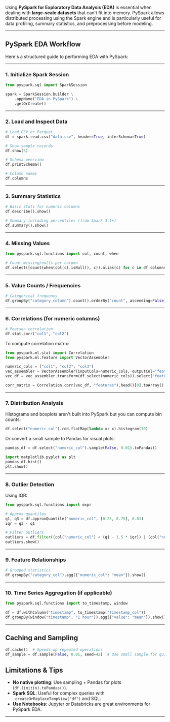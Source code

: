 Using **PySpark for Exploratory Data Analysis (EDA)** is essential when dealing with **large-scale datasets** that can't fit into memory. PySpark allows distributed processing using the Spark engine and is particularly useful for data profiling, summary statistics, and preprocessing before modeling.

------

## PySpark EDA Workflow

Here's a structured guide to performing EDA with PySpark:

------

### 1. **Initialize Spark Session**

```python
from pyspark.sql import SparkSession

spark = SparkSession.builder \
    .appName("EDA in PySpark") \
    .getOrCreate()
```

------

### 2. **Load and Inspect Data**

```python
# Load CSV or Parquet
df = spark.read.csv("data.csv", header=True, inferSchema=True)

# Show sample records
df.show(5)

# Schema overview
df.printSchema()

# Column names
df.columns
```

------

### 3. **Summary Statistics**

```python
# Basic stats for numeric columns
df.describe().show()

# Summary including percentiles (from Spark 3.1+)
df.summary().show()
```

------

### 4. **Missing Values**

```python
from pyspark.sql.functions import col, count, when

# Count missing/nulls per column
df.select([count(when(col(c).isNull(), c)).alias(c) for c in df.columns]).show()
```

------

### 5. **Value Counts / Frequencies**

```python
# Categorical frequency
df.groupBy("category_column").count().orderBy("count", ascending=False).show()
```

------

### 6. **Correlations (for numeric columns)**

```python
# Pearson correlation
df.stat.corr("col1", "col2")
```

To compute correlation matrix:

```python
from pyspark.ml.stat import Correlation
from pyspark.ml.feature import VectorAssembler

numeric_cols = ["col1", "col2", "col3"]
vec_assembler = VectorAssembler(inputCols=numeric_cols, outputCol="features")
vec_df = vec_assembler.transform(df.select(numeric_cols)).select("features")

corr_matrix = Correlation.corr(vec_df, "features").head()[0].toArray()
```

------

### 7. **Distribution Analysis**

Histograms and boxplots aren't built into PySpark but you can compute bin counts:

```python
df.select("numeric_col").rdd.flatMap(lambda x: x).histogram(10)
```

Or convert a small sample to Pandas for visual plots:

```python
pandas_df = df.select("numeric_col").sample(False, 0.01).toPandas()

import matplotlib.pyplot as plt
pandas_df.hist()
plt.show()
```

------

### 8. **Outlier Detection**

Using IQR:

```python
from pyspark.sql.functions import expr

# Approx quantiles
q1, q3 = df.approxQuantile("numeric_col", [0.25, 0.75], 0.01)
iqr = q3 - q1

# Filter outliers
outliers = df.filter((col("numeric_col") < (q1 - 1.5 * iqr)) | (col("numeric_col") > (q3 + 1.5 * iqr)))
outliers.show()
```

------

### 9. **Feature Relationships**

```python
# Grouped statistics
df.groupBy("category_col").agg({"numeric_col": "mean"}).show()
```

------

### 10. **Time Series Aggregation (if applicable)**

```python
from pyspark.sql.functions import to_timestamp, window

df = df.withColumn("timestamp", to_timestamp("timestamp_col"))
df.groupBy(window("timestamp", "1 hour")).agg({"value": "mean"}).show()
```

------

## Caching and Sampling

```python
df.cache()  # Speeds up repeated operations
df_sample = df.sample(False, 0.01, seed=42)  # Use small sample for quick exploration
```

## Limitations & Tips

- **No native plotting**: Use sampling + Pandas for plots (`df.limit(n).toPandas()`).
- **Spark SQL**: Useful for complex queries with `.createOrReplaceTempView("df")` and SQL.
- **Use Notebooks**: Jupyter or Databricks are great environments for PySpark EDA.

------

